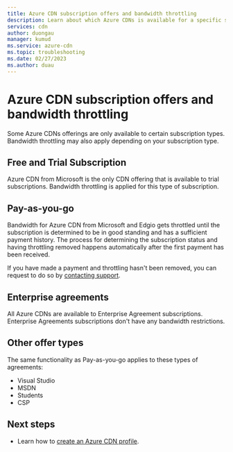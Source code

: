 ```yaml
---
title: Azure CDN subscription offers and bandwidth throttling
description: Learn about which Azure CDNs is available for a specific subscription type.
services: cdn
author: duongau
manager: kumud
ms.service: azure-cdn
ms.topic: troubleshooting
ms.date: 02/27/2023
ms.author: duau
---
```


# Azure CDN subscription offers and bandwidth throttling

Some Azure CDNs offerings are only available to certain subscription types. Bandwidth throttling may also apply depending on your subscription type.

## Free and Trial Subscription

Azure CDN from Microsoft is the only CDN offering that is available to trial subscriptions. Bandwidth throttling is applied for this type of subscription.  
 
## Pay-as-you-go
 
Bandwidth for Azure CDN from Microsoft and Edgio gets throttled until the subscription is determined to be in good standing and has a sufficient payment history. The process for determining the subscription status and having throttling removed happens automatically after the first payment has been received.   
 
If you have made a payment and throttling hasn't been removed, you can request to do so by [contacting support](https://portal.azure.com/?#blade/Microsoft_Azure_Support/HelpAndSupportBlade). 
  
## Enterprise agreements

All Azure CDNs are available to Enterprise Agreement subscriptions. Enterprise Agreements subscriptions don't have any bandwidth restrictions.  
 
## Other offer types
 
The same functionality as Pay-as-you-go applies to these types of agreements:

* Visual Studio 
* MSDN
* Students
* CSP

## Next steps

* Learn how to [create an Azure CDN profile](cdn-create-new-endpoint.md).
